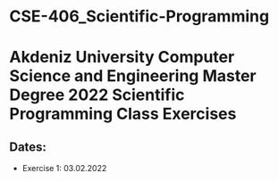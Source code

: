 # CSE-406_Scientific-Programming
<h1>Akdeniz University Computer Science and Engineering Master Degree 2022 Scientific Programming Class Exercises</h1>

<h2><strong>Dates:</strong></h2>

<ul>
  <li>Exercise 1: 03.02.2022</li>
  
</ul>


